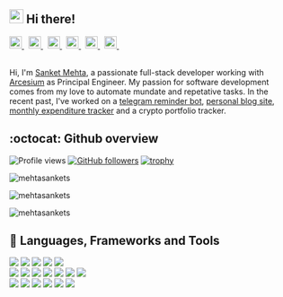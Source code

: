 ## <img src="https://media.giphy.com/media/hvRJCLFzcasrR4ia7z/giphy.gif" width="25px"> Hi there!

<a href="http://mehtasanket.in/" target="_blank">
  <img alt="Blog" width="22px" src="https://www.vectorlogo.zone/logos/rss/rss-icon.svg" />
</a>&nbsp;
<a href="https://twitter.com/intent/follow?screen_name=mehtass" target="_blank">
  <img alt="Blog" width="22px" src="https://www.vectorlogo.zone/logos/twitter/twitter-icon.svg" />
</a>&nbsp;
<a href="https://www.instagram.com/mehtasankets" target="_blank">
  <img alt="Blog" width="22px" src="https://www.vectorlogo.zone/logos/instagram/instagram-icon.svg" />
</a>&nbsp;
<a href="https://youtube.com/user/mehtasankets" target="_blank">
  <img alt="Blog" width="22px" src="https://www.vectorlogo.zone/logos/youtube/youtube-icon.svg" />
</a>&nbsp;
<a href="https://linkedin.com/in/mehtasankets" target="_blank">
  <img alt="Blog" width="22px" src="https://www.vectorlogo.zone/logos/linkedin/linkedin-icon.svg" />
</a>&nbsp;
<a href="https://mehtasankets.wordpress.com/" target="_blank">
  <img alt="Blog" width="22px" src="https://www.vectorlogo.zone/logos/wordpress/wordpress-icon.svg" />
</a>&nbsp;
<br/><br/>

Hi, I'm [Sanket Mehta](http://mehtasanket.in/), a passionate full-stack developer working with [Arcesium](https://www.arcesium.com/) as Principal Engineer. My passion for software development comes from my love to automate mundate and repetative tasks. In the recent past, I've worked on a [telegram reminder bot](https://github.com/mehtasankets/reminder-bot), [personal blog site](http://mehtasanket.in/), [monthly expenditure tracker](https://github.com/mehtasankets/mmflow) and a crypto portfolio tracker.
  
## :octocat: Github overview
![Profile views](https://komarev.com/ghpvc/?username=mehtasankets&label=Profile%20views&color=0e75b6&style=flat)
[![GitHub followers](https://img.shields.io/github/followers/mehtasankets?label=Follow&style=social)](https://github.com/mehtasankets/?tab=follow)
[![trophy](https://github-profile-trophy.vercel.app/?username=mehtasankets&theme=nord&column=7)](https://github.com/ryo-ma/github-profile-trophy)
<p><img src="https://github-readme-stats.vercel.app/api/top-langs?username=mehtasankets&show_icons=true&locale=en&layout=compact&langs_count=8" alt="mehtasankets" /></p>
<p><img src="https://github-readme-stats.vercel.app/api?username=mehtasankets&show_icons=true&locale=en" alt="mehtasankets" /></p>
<p><img src="https://github-readme-streak-stats.herokuapp.com/?user=mehtasankets&" alt="mehtasankets" /></p>

## :wrench: Languages, Frameworks and Tools
![](https://img.shields.io/badge/Code-Java-informational?style=flat&logo=java&logoColor=white&color=6aa6f8)
![](https://img.shields.io/badge/Code-Kotlin-informational?style=flat&logo=kotlin&logoColor=white&color=6aa6f8)
![](https://img.shields.io/badge/Code-Python-informational?style=flat&logo=python&logoColor=white&color=6aa6f8)
![](https://img.shields.io/badge/Code-JavaScript-informational?style=flat&logo=javascript&logoColor=white&color=6aa6f8)
![](https://img.shields.io/badge/Code-React-informational?style=flat&logo=react&logoColor=white&color=6aa6f8)
<br/>
![](https://img.shields.io/badge/Framework-Spring-informational?style=flat&logo=spring&logoColor=white&color=6aa6f8)
![](https://img.shields.io/badge/Framework-Kafka-informational?style=flat&logo=apachekafka&logoColor=white&color=6aa6f8)
![](https://img.shields.io/badge/Framework-Hugo-informational?style=flat&logo=hugo&logoColor=white&color=6aa6f8)
![](https://img.shields.io/badge/Framework-GraphQL-informational?style=flat&logo=graphql&logoColor=white&color=6aa6f8)
![](https://img.shields.io/badge/OS-Linux-informational?style=flat&logo=linux&logoColor=white&color=6aa6f8)
![](https://img.shields.io/badge/Editor-Intellij-informational?style=flat&logo=intellijidea&logoColor=white&color=6aa6f8)
![](https://img.shields.io/badge/Cloud-AWS-informational?style=flat&logo=amazonaws&logoColor=white&color=6aa6f8)
<br/>
![](https://img.shields.io/badge/Tools-Docker-informational?style=flat&logo=docker&logoColor=white&color=6aa6f8)
![](https://img.shields.io/badge/Tools-Kubernetes-informational?style=flat&logo=kubernetes&logoColor=white&color=6aa6f8)
![](https://img.shields.io/badge/Tool-ELK-informational?style=flat&logo=elasticstack&logoColor=white&color=6aa6f8)
![](https://img.shields.io/badge/Tool-Datadog-informational?style=flat&logo=datadog&logoColor=white&color=6aa6f8)
![](https://img.shields.io/badge/Database-SQLServer-informational?style=flat&logo=microsoftsqlserver&logoColor=white&color=6aa6f8)
![](https://img.shields.io/badge/Database-PostgreSQL-informational?style=flat&logo=postgresql&logoColor=white&color=6aa6f8)
<br/>
